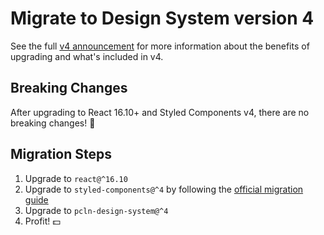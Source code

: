 # Migrate to Design System version 4

See the full [v4 announcement](../v4-announcement.md) for more information about the benefits of upgrading and what's included in v4.

## Breaking Changes

After upgrading to React 16.10+ and Styled Components v4, there are no breaking changes! 🎉

## Migration Steps

1. Upgrade to `react@^16.10`
1. Upgrade to `styled-components@^4` by following the [official migration guide](https://styled-components.com/docs/faqs#what-do-i-need-to-do-to-migrate-to-v4)
1. Upgrade to `pcln-design-system@^4`
1. Profit! 💵
